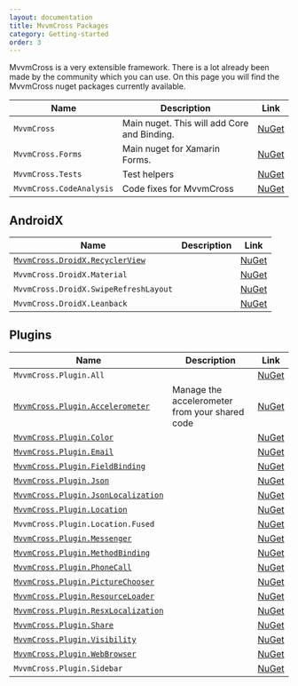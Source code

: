 ```yaml
---
layout: documentation
title: MvvmCross Packages
category: Getting-started
order: 3
---
```

MvvmCross is a very extensible framework. There is a lot already been made by the community which you can use. On this page you will find the MvvmCross nuget packages currently available.

Name | Description | Link
---- | ----------- | ----
`MvvmCross`                    | Main nuget. This will add Core and Binding. | [NuGet](https://www.nuget.org/packages/MvvmCross/)
`MvvmCross.Forms`              | Main nuget for Xamarin Forms. | [NuGet](https://www.nuget.org/packages/MvvmCross.Forms/)
`MvvmCross.Tests`              | Test helpers | [NuGet](https://www.nuget.org/packages/MvvmCross.Tests/)
`MvvmCross.CodeAnalysis`       | Code fixes for MvvmCross | [NuGet](https://www.nuget.org/packages/MvvmCross.CodeAnalysis/)


## AndroidX

Name | Description | Link
---- | ----------- | ----
[`MvvmCross.DroidX.RecyclerView`](https://www.mvvmcross.com/documentation/platform/android/android-recyclerview)    |  | [NuGet](https://www.nuget.org/packages/MvvmCross.DroidX.RecyclerView/)
`MvvmCross.DroidX.Material`   |  | [NuGet](https://www.nuget.org/packages/MvvmCross.DroidX.Material/)
`MvvmCross.DroidX.SwipeRefreshLayout` |  | [NuGet](https://www.nuget.org/packages/MvvmCross.DroidX.SwipeRefreshLayout/)
`MvvmCross.DroidX.Leanback`  |  | [NuGet](https://www.nuget.org/packages/MvvmCross.DroidX.Leanback/)


## Plugins

Name | Description | Link
---- | ----------- | ----
`MvvmCross.Plugin.All`              |  | [NuGet](https://www.nuget.org/packages/MvvmCross.Plugin.All/)
[`MvvmCross.Plugin.Accelerometer`](https://www.mvvmcross.com/documentation/plugins/accelerometer) | Manage the accelerometer from your shared code | [NuGet](https://www.nuget.org/packages/MvvmCross.Plugin.Accelerometer/)
[`MvvmCross.Plugin.Color`](https://www.mvvmcross.com/documentation/plugins/color) |  | [NuGet](https://www.nuget.org/packages/MvvmCross.Plugin.Color/)
[`MvvmCross.Plugin.Email`](https://www.mvvmcross.com/documentation/plugins/email) |  | [NuGet](https://www.nuget.org/packages/MvvmCross.Plugin.Email/)
[`MvvmCross.Plugin.FieldBinding`](https://www.mvvmcross.com/documentation/plugins/fieldbinding)     |  | [NuGet](https://www.nuget.org/packages/MvvmCross.Plugin.FieldBinding/)
[`MvvmCross.Plugin.Json`](https://www.mvvmcross.com/documentation/plugins/json)             |  | [NuGet](https://www.nuget.org/packages/MvvmCross.Plugin.Json/)
[`MvvmCross.Plugin.JsonLocalization`](https://www.mvvmcross.com/documentation/plugins/jsonlocalisation) |  | [NuGet](https://www.nuget.org/packages/MvvmCross.Plugin.JsonLocalization/)
[`MvvmCross.Plugin.Location`](https://www.mvvmcross.com/documentation/plugins/location)         |  | [NuGet](https://www.nuget.org/packages/MvvmCross.Plugin.Location/)
`MvvmCross.Plugin.Location.Fused`         |  | [NuGet](https://www.nuget.org/packages/MvvmCross.Plugin.Location.Fused/)
[`MvvmCross.Plugin.Messenger`](https://www.mvvmcross.com/documentation/plugins/messenger)        |  | [NuGet](https://www.nuget.org/packages/MvvmCross.Plugin.Messenger/)
[`MvvmCross.Plugin.MethodBinding`](https://www.mvvmcross.com/documentation/plugins/methodbinding)    |  | [NuGet](https://www.nuget.org/packages/MvvmCross.Plugin.MethodBinding/)
[`MvvmCross.Plugin.PhoneCall`](https://www.mvvmcross.com/documentation/plugins/phonecall)          |  | [NuGet](https://www.nuget.org/packages/MvvmCross.Plugin.PhoneCall/)
[`MvvmCross.Plugin.PictureChooser`](https://www.mvvmcross.com/documentation/plugins/picturechooser)   |  | [NuGet](https://www.nuget.org/packages/MvvmCross.Plugin.PictureChooser/)
[`MvvmCross.Plugin.ResourceLoader`](https://www.mvvmcross.com/documentation/plugins/resourceloader)   |  | [NuGet](https://www.nuget.org/packages/MvvmCross.Plugin.ResourceLoader/)
[`MvvmCross.Plugin.ResxLocalization`](https://www.mvvmcross.com/documentation/plugins/resxlocalization)   |  | [NuGet](https://www.nuget.org/packages/MvvmCross.Plugin.ResxLocalization/)
[`MvvmCross.Plugin.Share`](https://www.mvvmcross.com/documentation/plugins/share)            |  | [NuGet](https://www.nuget.org/packages/MvvmCross.Plugin.Share/)
[`MvvmCross.Plugin.Visibility`](https://www.mvvmcross.com/documentation/plugins/visibility)       |  | [NuGet](https://www.nuget.org/packages/MvvmCross.Plugin.Visibility/)
[`MvvmCross.Plugin.WebBrowser`](https://www.mvvmcross.com/documentation/plugins/webbrowser)       |  | [NuGet](https://www.nuget.org/packages/MvvmCross.Plugin.WebBrowser/)
`MvvmCross.Plugin.Sidebar`          |  | [NuGet](https://www.nuget.org/packages/MvvmCross.Plugin.Sidebar/)

